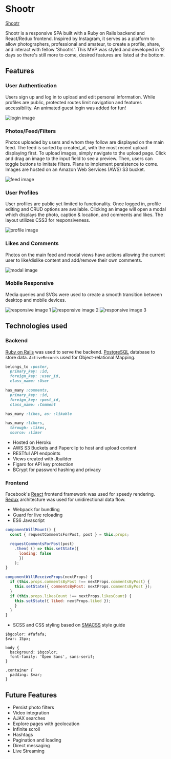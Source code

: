 # Shootr

[Shootr][heroku]

[heroku]: https://shootrapp.herokuapp.com

Shootr is a responsive SPA built with a Ruby on Rails backend and React/Redux frontend. Inspired by Instagram, it serves as a platform to allow photographers, professional and amateur, to create a profile, share, and interact with fellow 'Shootrs'. This MVP was styled and developed in 12 days so there's still more to come, desired features are listed at the bottom.

## Features
### User Authentication

Users sign up and log in to upload and edit personal information. While profiles are public, protected routes limit navigation and features accessibility. An animated guest login was added for fun!

![login image](docs/images/demo_login.gif)

### Photos/Feed/Filters

Photos uploaded by users and whom they follow are displayed on the main feed. The feed is sorted by created_at, with the most recent upload displaying first. To upload images, simply navigate to the upload page. Click and drag an image to the input field to see a preview. Then, users can toggle buttons to imitate filters. Plans to implement persistence to come. Images are hosted on an Amazon Web Services (AWS) S3 bucket.

![feed image](docs/images/feed.png)

### User Profiles

User profiles are public yet limited to functionality. Once logged in, profile editing and CRUD options are available. Clicking an image will open a modal which displays the photo, caption & location, and comments and likes. The layout utilizes CSS3 for responsiveness.

![profile image](docs/images/profile.png)

### Likes and Comments

Photos on the main feed and modal views have actions allowing the current user to like/dislike content and add/remove their own comments.

![modal image](docs/images/modal.png)

### Mobile Responsive

Media queries and SVGs were used to create a smooth transition between desktop and mobile devices.

![responsive image 1](docs/images/mobile1.png) ![responsive image 2](docs/images/mobile2.png) ![responsive image 3](docs/images/mobile3.png)

## Technologies used
### Backend
[Ruby on Rails](http://rubyonrails.org/) was used to serve the backend. [PostgreSQL](https://postgresql.org/) database to store data.
`ActiveRecords` used for Object-relational Mapping.

```Ruby
belongs_to :poster,
  primary_key: :id,
  foreign_key: :user_id,
  class_name: :User

has_many :comments,
  primary_key: :id,
  foreign_key: :post_id,
  class_name: :Comment

has_many :likes, as: :likable

has_many :likers,
  through: :likes,
  source: :liker
```

- Hosted on Heroku
- AWS S3 Buckets and Paperclip to host and upload content
- RESTful API endpoints
- Views created with Jbuilder
- Figaro for API key protection
- BCrypt for password hashing and privacy

### Frontend
Facebook's [React](https://facebook.github.io/react/) frontend framework was used for speedy rendering. [Redux](http://redux.js.org) architecture was used for unidirectional data flow.

- Webpack for bundling
- Guard for live reloading
- ES6 Javascript

```Javascript
componentWillMount() {
  const { requestCommentsForPost, post } = this.props;

  requestCommentsForPost(post)
    .then( () => this.setState({
      loading: false
      })
    );
}

componentWillReceiveProps(nextProps) {
  if (this.props.commentsByPost !== nextProps.commentsByPost) {
    this.setState({ commentsByPost: nextProps.commentsByPost });
  }
  if (this.props.likesCount !== nextProps.likesCount) {
    this.setState({ liked: nextProps.liked });
    }
  }
}
```
- SCSS and CSS styling based on [SMACSS](https://smacss.com/) style guide

```
$bgcolor: #fafafa;
$var: 15px;

body {
  background: $bgcolor;
  font-family: 'Open Sans', sans-serif;
}

.container {
  padding: $var;
}
```

## Future Features

- Persist photo filters
- Video integration
- AJAX searches
- Explore pages with geolocation
- Infinite scroll
- Hashtags
- Pagination and loading
- Direct messaging
- Live Streaming
